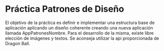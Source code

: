 # Práctica Patrones de Diseño

El objetivo de la práctica es definir e implementar una estructura base de
aplicación aplicando un diseño coherente creando una nueva aplicación
llamada AppPatronesNombre.
Para el desarrollo de la misma, existe libre elección de imágenes y textos. Se
aconseja utilizar la api proporcionada de Dragon Ball.
